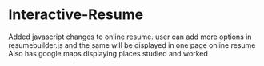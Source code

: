 # Interactive-Resume
Added javascript changes to online resume. user can add more options in resumebuilder.js and the same will be displayed in one page online resume
Also has google maps displaying places studied and worked
